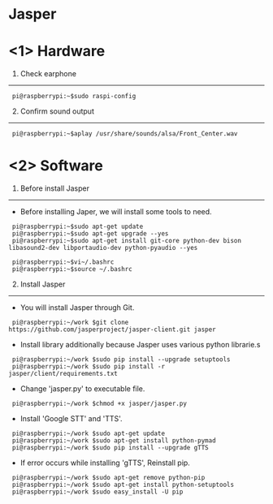 # Jasper

<1> Hardware
============

1. Check earphone
---------------------------
<pre><code> pi@raspberrypi:~$sudo raspi-config </code></pre>

2. Confirm sound output
----------------
<pre><code> pi@raspberrypi:~$aplay /usr/share/sounds/alsa/Front_Center.wav </code></pre>


<2> Software
============

1. Before install Jasper
------------------------
* Before installing Japer, we will install some tools to need.
<pre><code> pi@raspberrypi:~$sudo apt-get update
 pi@raspberrypi:~$sudo apt-get upgrade --yes
 pi@raspberrypi:~$sudo apt-get install git-core python-dev bison libasound2-dev libportaudio-dev python-pyaudio --yes
 
 pi@raspberrypi:~$vi~/.bashrc
 pi@raspberrypi:~$source ~/.bashrc </code></pre>

2. Install Jasper
-----------------
* You will install Jasper through Git.
<pre><code> pi@raspberrypi:~/work $git clone https://github.com/jasperproject/jasper-client.git jasper </code></pre>

* Install library additionally because Jasper uses various python librarie.s
<pre><code> pi@raspberrypi:~/work $sudo pip install --upgrade setuptools
 pi@raspberrypi:~/work $sudo pip install -r jasper/client/requirements.txt </code></pre>
 
* Change 'jasper.py' to executable file. 
<pre><code> pi@raspberrypi:~/work $chmod +x jasper/jasper.py </code></pre>

* Install 'Google STT' and 'TTS'.
<pre><code> pi@raspberrypi:~/work $sudo apt-get update
 pi@raspberrypi:~/work $sudo apt-get install python-pymad
 pi@raspberrypi:~/work $sudo pip install --upgrade gTTS </code></pre>
 
* If error occurs while installing 'gTTS', Reinstall pip.
<pre><code> pi@raspberrypi:~/work $sudo apt-get remove python-pip
 pi@raspberrypi:~/work $sudo apt-get install python-setuptools
 pi@raspberrypi:~/work $sudo easy_install -U pip </code></pre>
 
